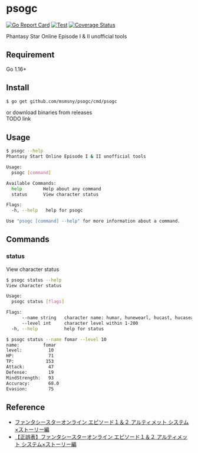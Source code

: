 # psogc

[![Go Report Card](https://goreportcard.com/badge/github.com/msmsny/psogc)](https://goreportcard.com/report/github.com/msmsny/psogc)
[![Test](https://github.com/msmsny/psogc/actions/workflows/test.yml/badge.svg)](https://github.com/msmsny/psogc/actions/workflows/test.yml)
[![Coverage Status](https://coveralls.io/repos/github/msmsny/psogc/badge.svg?branch=master)](https://coveralls.io/github/msmsny/psogc?branch=master)

Phantasy Star Online Episode I & II unofficial tools

## Requirement

Go 1.16+

## Install

```bash
$ go get github.com/msmsny/psogc/cmd/psogc
```

or download binaries from releases  
TODO link

## Usage

```bash
$ psogc --help
Phantasy Start Online Episode I & II unofficial tools

Usage:
  psogc [command]

Available Commands:
  help        Help about any command
  status      View character status

Flags:
  -h, --help   help for psogc

Use "psogc [command] --help" for more information about a command.
```

## Commands

### status

View character status

```bash
$ psogc status --help
View character status

Usage:
  psogc status [flags]

Flags:
      --name string   character name: humar, hunewearl, hucast, hucaseal, ramar, ramarl, racast, racaseal, fomar, fomarl, fonewm, fonewearl
      --level int     character level within 1-200
  -h, --help          help for status
```

```bash
$ psogc status --name fomar --level 10
name:         fomar
level:          10
HP:             71
TP:            153
Attack:         47
Defense:        19
MindStrength:   93
Accuracy:       68.0
Evasion:        75
```

## Reference

* [ファンタシースターオンライン エピソード１＆２ アルティメット システム×ストーリー編](https://www.sbcr.jp/product/4797321806/)
* [【正誤表】ファンタシースターオンライン エピソード１＆２ アルティメット システム×ストーリー編](https://www.sbcr.jp/support/8412/)
